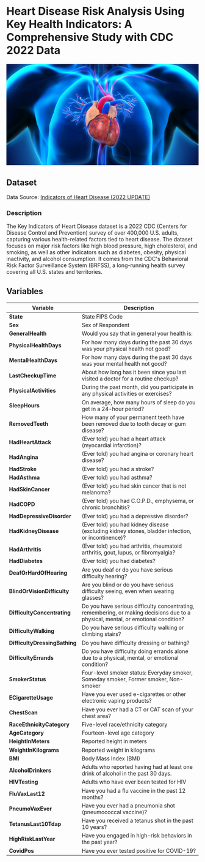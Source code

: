 # Heart Disease Risk Analysis Using Key Health Indicators: A Comprehensive Study with CDC 2022 Data

![Heart Disease](/images/heart-attack.png)

## Dataset

Data Source: [Indicators of Heart Disease (2022 UPDATE)](https://www.kaggle.com/datasets/kamilpytlak/personal-key-indicators-of-heart-disease/data)

### Description

The Key Indicators of Heart Disease dataset is a 2022 CDC (Centers for Disease Control and Prevention) survey of over 400,000 U.S. adults, capturing various health-related factors tied to heart disease. The dataset focuses on major risk factors like high blood pressure, high cholesterol, and smoking, as well as other indicators such as diabetes, obesity, physical inactivity, and alcohol consumption. It comes from the CDC's Behavioral Risk Factor Surveillance System (BRFSS), a long-running health survey covering all U.S. states and territories.

## Variables

| **Variable**               | **Description**                                                                                                                       |
|----------------------------|---------------------------------------------------------------------------------------------------------------------------------------|
| **State**                   | State FIPS Code                                                                                                                      |
| **Sex**                     | Sex of Respondent                                                                                                                    |
| **GeneralHealth**           | Would you say that in general your health is:                                                                                         |
| **PhysicalHealthDays**      | For how many days during the past 30 days was your physical health not good?                                                          |
| **MentalHealthDays**        | For how many days during the past 30 days was your mental health not good?                                                            |
| **LastCheckupTime**         | About how long has it been since you last visited a doctor for a routine checkup?                                                     |
| **PhysicalActivities**      | During the past month, did you participate in any physical activities or exercises?                                                   |
| **SleepHours**              | On average, how many hours of sleep do you get in a 24-hour period?                                                                   |
| **RemovedTeeth**            | How many of your permanent teeth have been removed due to tooth decay or gum disease?                                                 |
| **HadHeartAttack**          | (Ever told) you had a heart attack (myocardial infarction)?                                                                           |
| **HadAngina**               | (Ever told) you had angina or coronary heart disease?                                                                                 |
| **HadStroke**               | (Ever told) you had a stroke?                                                                                                         |
| **HadAsthma**               | (Ever told) you had asthma?                                                                                                           |
| **HadSkinCancer**           | (Ever told) you had skin cancer that is not melanoma?                                                                                 |
| **HadCOPD**                 | (Ever told) you had C.O.P.D., emphysema, or chronic bronchitis?                                                                       |
| **HadDepressiveDisorder**   | (Ever told) you had a depressive disorder?                                                                                           |
| **HadKidneyDisease**        | (Ever told) you had kidney disease (excluding kidney stones, bladder infection, or incontinence)?                                     |
| **HadArthritis**            | (Ever told) you had arthritis, rheumatoid arthritis, gout, lupus, or fibromyalgia?                                                    |
| **HadDiabetes**             | (Ever told) you had diabetes?                                                                                                         |
| **DeafOrHardOfHearing**     | Are you deaf or do you have serious difficulty hearing?                                                                               |
| **BlindOrVisionDifficulty** | Are you blind or do you have serious difficulty seeing, even when wearing glasses?                                                    |
| **DifficultyConcentrating** | Do you have serious difficulty concentrating, remembering, or making decisions due to a physical, mental, or emotional condition?     |
| **DifficultyWalking**       | Do you have serious difficulty walking or climbing stairs?                                                                            |
| **DifficultyDressingBathing**| Do you have difficulty dressing or bathing?                                                                                          |
| **DifficultyErrands**       | Do you have difficulty doing errands alone due to a physical, mental, or emotional condition?                                         |
| **SmokerStatus**            | Four-level smoker status: Everyday smoker, Someday smoker, Former smoker, Non-smoker                                                  |
| **ECigaretteUsage**         | Have you ever used e-cigarettes or other electronic vaping products?                                                                  |
| **ChestScan**               | Have you ever had a CT or CAT scan of your chest area?                                                                                |
| **RaceEthnicityCategory**   | Five-level race/ethnicity category                                                                                                    |
| **AgeCategory**             | Fourteen-level age category                                                                                                           |
| **HeightInMeters**          | Reported height in meters                                                                                                            |
| **WeightInKilograms**       | Reported weight in kilograms                                                                                                         |
| **BMI**                     | Body Mass Index (BMI)                                                                                                                |
| **AlcoholDrinkers**         | Adults who reported having had at least one drink of alcohol in the past 30 days.                                                    |
| **HIVTesting**              | Adults who have ever been tested for HIV                                                                                              |
| **FluVaxLast12**            | Have you had a flu vaccine in the past 12 months?                                                                                     |
| **PneumoVaxEver**           | Have you ever had a pneumonia shot (pneumococcal vaccine)?                                                                            |
| **TetanusLast10Tdap**       | Have you received a tetanus shot in the past 10 years?                                                                                |
| **HighRiskLastYear**        | Have you engaged in high-risk behaviors in the past year?                                                                             |
| **CovidPos**                | Have you ever tested positive for COVID-19?                                                                                           |
